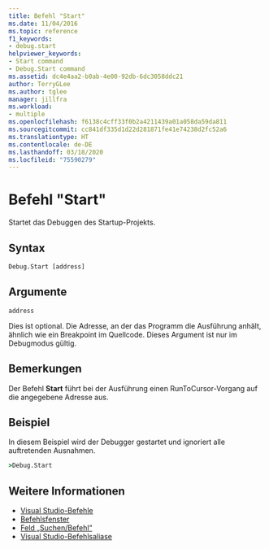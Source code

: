 ```yaml
---
title: Befehl "Start"
ms.date: 11/04/2016
ms.topic: reference
f1_keywords:
- debug.start
helpviewer_keywords:
- Start command
- Debug.Start command
ms.assetid: dc4e4aa2-b0ab-4e00-92db-6dc3058ddc21
author: TerryGLee
ms.author: tglee
manager: jillfra
ms.workload:
- multiple
ms.openlocfilehash: f6138c4cff33f0b2a4211439a01a058da59da811
ms.sourcegitcommit: cc841df335d1d22d281871fe41e74238d2fc52a6
ms.translationtype: HT
ms.contentlocale: de-DE
ms.lasthandoff: 03/18/2020
ms.locfileid: "75590279"
---
```

# <a name="start-command"></a>Befehl "Start"
Startet das Debuggen des Startup-Projekts.

## <a name="syntax"></a>Syntax

```cmd
Debug.Start [address]
```

## <a name="arguments"></a>Argumente
`address`

Dies ist optional. Die Adresse, an der das Programm die Ausführung anhält, ähnlich wie ein Breakpoint im Quellcode. Dieses Argument ist nur im Debugmodus gültig.

## <a name="remarks"></a>Bemerkungen
Der Befehl **Start** führt bei der Ausführung einen RunToCursor-Vorgang auf die angegebene Adresse aus.

## <a name="example"></a>Beispiel
In diesem Beispiel wird der Debugger gestartet und ignoriert alle auftretenden Ausnahmen.

```cmd
>Debug.Start
```

## <a name="see-also"></a>Weitere Informationen

- [Visual Studio-Befehle](../../ide/reference/visual-studio-commands.md)
- [Befehlsfenster](../../ide/reference/command-window.md)
- [Feld „Suchen/Befehl“](../../ide/find-command-box.md)
- [Visual Studio-Befehlsaliase](../../ide/reference/visual-studio-command-aliases.md)
